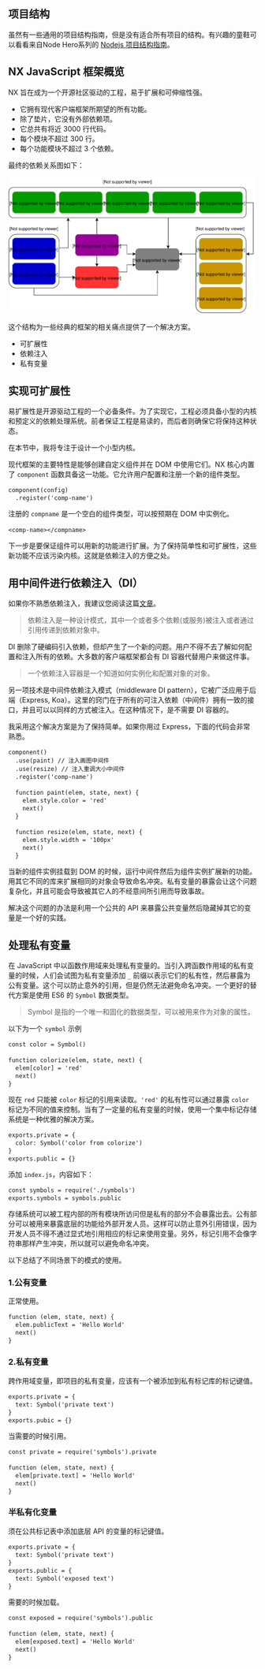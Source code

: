 ## 项目结构

虽然有一些通用的项目结构指南，但是没有适合所有项目的结构。有兴趣的童鞋可以看看来自Node Hero系列的 [Nodejs 项目结构指南](https://blog.risingstack.com/node-hero-node-js-project-structure-tutorial/)。

## NX JavaScript 框架概览

NX 旨在成为一个开源社区驱动的工程，易于扩展和可伸缩性强。

- 它拥有现代客户端框架所期望的所有功能。
- 除了垫片，它没有外部依赖项。
- 它总共有将近 3000 行代码。
- 每个模块不超过 300 行。
- 每个功能模块不超过 3 个依赖。

最终的依赖关系图如下：

![](./assets/javascript_framework_in_2016_the_nx_project_structure.svg)

这个结构为一些经典的框架的相关痛点提供了一个解决方案。

- 可扩展性
- 依赖注入
- 私有变量

## 实现可扩展性

易扩展性是开源驱动工程的一个必备条件。为了实现它，工程必须具备小型的内核和预定义的依赖处理系统。前者保证工程是易读的，而后者则确保它将保持这种状态。

在本节中，我将专注于设计一个小型内核。

现代框架的主要特性是能够创建自定义组件并在 DOM 中使用它们。NX 核心内置了 `component` 函数具备这一功能。它允许用户配置和注册一个新的组件类型。

```
component(config)
  .register('comp-name')
```

注册的 `compname` 是一个空白的组件类型，可以按预期在 DOM 中实例化。

`<comp-name></compname>`

下一步是要保证组件可以用新的功能进行扩展。为了保持简单性和可扩展性，这些新功能不应该污染内核。这就是依赖注入的方便之处。

## 用中间件进行依赖注入（DI）

如果你不熟悉依赖注入，我建议您阅读这篇[文章](https://blog.risingstack.com/dependency-injection-in-node-js)。

> 依赖注入是一种设计模式，其中一个或者多个依赖(或服务)被注入或者通过引用传递到依赖对象中。

DI 删除了硬编码引入依赖，但却产生了一个新的问题。用户不得不去了解如何配置和注入所有的依赖。大多数的客户端框架都会有 DI 容器代替用户来做这件事。

> 一个依赖注入容器是一个知道如何实例化和配置对象的对象。

另一项技术是中间件依赖注入模式（middleware DI pattern），它被广泛应用于后端（Express, Koa）。这里的窍门在于所有的可注入依赖（中间件）拥有一致的接口，并且可以以同样的方式被注入。在这种情况下，是不需要 DI 容器的。

我采用这个解决方案是为了保持简单。如果你用过 Express，下面的代码会非常熟悉。

```
component()
  .use(paint) // 注入画图中间件
  .use(resize) // 注入重调大小中间件
  .register('comp-name')

  function paint(elem, state, next) {
    elem.style.color = 'red'
    next()
  }

  function resize(elem, state, next) {
    elem.style.width = '100px'
    next()
  }
```

当新的组件实例挂载到 DOM 的时候，运行中间件然后为组件实例扩展新的功能。用其它不同的库来扩展相同的对象会导致命名冲突。私有变量的暴露会让这个问题复杂化，并且可能会导致被其它人的不经意间所引用而导致事故。



解决这个问题的办法是利用一个公共的 API 来暴露公共变量然后隐藏掉其它的变量是一个好的实践。

## 处理私有变量

在 JavaScript 中以函数作用域来处理私有变量的。当引入跨函数作用域的私有变量的时候，人们会试图为私有变量添加 `_` 前缀以表示它们的私有性，然后暴露为公有变量。这个可以防止意外的引用，但是仍然无法避免命名冲突。一个更好的替代方案是使用 ES6 的 `Symbol` 数据类型。

> Symbol 是指的一个唯一和固化的数据类型，可以被用来作为对象的属性。

以下为一个 `symbol` 示例

```
const color = Symbol()

function colorize(elem, state, next) {
  elem[color] = 'red'
  next()
}
```

现在 `red` 只能被 `color` 标记的引用来读取。`'red'` 的私有性可以通过暴露 `color` 标记为不同的值来控制。当有了一定量的私有变量的时候，使用一个集中标记存储系统是一种优雅的解决方案。

```
exports.private = {
  color: Symbol('color from colorize')
}
exports.public = {}
```

添加 `index.js`，内容如下：

```
const symbols = require('./symbols')
exports.symbols = symbols.public
```

存储系统可以被工程内部的所有模块所访问但是私有的部分不会暴露出去。公有部分可以被用来暴露底层的功能给外部开发人员。这样可以防止意外引用错误，因为开发人员不得不通过显式地引用相应的标记来使用变量。另外，标记引用不会像字符串那样产生冲突，所以就可以避免命名冲突。

以下总结了不同场景下的模式的使用。

### 1.公有变量

正常使用。

```
function (elem, state, next) {
  elem.publicText = 'Hello World'
  next()
}
```

### 2.私有变量

跨作用域变量，即项目的私有变量，应该有一个被添加到私有标记库的标记键值。

```
exports.private = {
  text: Symbol('private text')
}
exports.pubic = {}
```

当需要的时候引用。

```
const private = require('symbols').private

function (elem, state, next) {
  elem[private.text] = 'Hello World'
  next()
}
```

### 半私有化变量

须在公共标记表中添加底层 API 的变量的标记键值。

```
exports.private = {
  text: Symbol('private text')
}
exports.public = {
  text: Symbol('exposed text')
}
```

需要的时候加载。

```
const exposed = require('symbols').public

function (elem, state, next) {
  elem[exposed.text] = 'Hello World'
  next()
}
```
